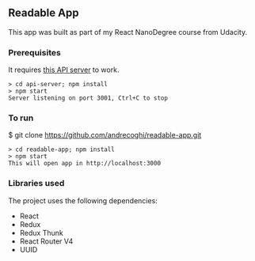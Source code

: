 ## Readable App

This app was built as part of my React NanoDegree course from Udacity.

### Prerequisites

It requires [this API server](https://github.com/udacity/reactnd-project-readable-starter.git)
to work.

```
> cd api-server; npm install
> npm start
Server listening on port 3001, Ctrl+C to stop
```

### To run

$ git clone https://github.com/andrecoghi/readable-app.git

```
> cd readable-app; npm install
> npm start
This will open app in http://localhost:3000
```

### Libraries used

The project uses the following dependencies:

* React
* Redux
* Redux Thunk
* React Router V4
* UUID
